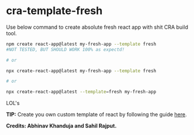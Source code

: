 # cra-template-fresh

Use below command to create absolute fresh react app with shit CRA build tool. 

```bash
npm create react-app@latest my-fresh-app --template fresh
#NOT TESTED, BUT SHOULD WORK 100% as expectd!

# or

npx create-react-app@latest my-fresh-app --template fresh

# or

npx create-react-app@latest --template=fresh my-fresh-app
```

LOL's

__TIP:__ Create you own custom template of react by following the guide [here](https://create-react-app.dev/docs/custom-templates/).

__Credits: Abhinav Khanduja and Sahil Rajput.__
